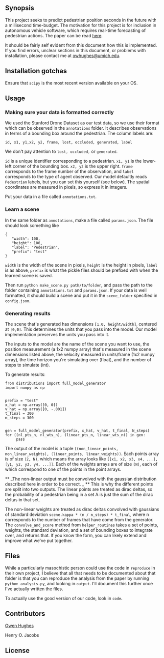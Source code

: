 ## Synopsis

This project seeks to predict pedestrian position seconds in the future with a millisecond time-budget.  The motivation for this project is for inclusion in autonomous vehicle software, which requires real-time forecasting of pedestrian actions. The paper can be read [here](https://google.com).

It should be fairly self evident from this document how this is implemented. If you find errors, unclear sections in this document, or problems with installation, please contact me at [owhughes@umich.edu](mailto:owhughes@umich.edu).

## Installation gotchas ##
Ensure that `scipy` is the most recent version available on your OS.


## Usage ##


### Making sure your data is formatted correctly ###

We used the Stanford Drone Dataset as our test data, so we use their format which can be observed in the ```annotations``` folder. It describes observations in terms of a bounding box around the pedestrian. The column labels are:

```id, x1, y1,x2, y2, frame, lost, occluded, generated, label```

We don't pay attention to `lost, occluded,` or `generated`. 

`id` is a unique identifier corresponding to a pedestrian. `x1, y1` is the lower-left corner of the bounding box. `x2, y2` is the upper right. `frame` corresponds to the frame number of the observation, and `label` corresponds to the type of agent observed. Our model defaultly reads `Pedestrian` labels, but you can set this yourself (see below). The spatial coordinates are measured in pixels, so express it in integers.

Put your data in a file called `annotations.txt`.

### Learn a scene ###

In the same folder as `annotations`, make a file called `params.json`. The file should look something like 

```
{
   "width": 100,
   "height": 100,
   "label": "Pedestrian",
   "prefix": "test"
}
```

`width` is the width of the scene in pixels, `height` is the height in pixels, `label` is as above, `prefix` is what the pickle files should be prefixed with when the learned scene is saved.

Then run `python make_scene.py path/to/folder`, and pass the path to the folder containing `annotations.txt` and `params.json`. If your data is well formatted, it should build a scene and put it in the `scene_folder` specified in `config.json`.

### Generating results ###

The scene that's generated has dimensions `[1.0, height/width]`, centered at `[0,0]`. This determines the units that you pass into the model. Our model implementation preserves the units you pass into it.

The inputs to the model are the name of the scene you want to use, the position measurement (a 1x2 numpy array) that's measured in the scene dimensions listed above, the velocity measured in units/frame (1x2 numpy array), the time horizon you're simulating over (float), and the number of steps to simulate (int).

To generate results:
```
from distributions import full_model_generator
import numpy as np


prefix = "test" 
x_hat = np.array([0, 0])
v_hat = np.array([0, -.001])
t_final = 300
n_steps = 300


gen = full_model_generator(prefix, x_hat, v_hat, t_final, N_steps)
for ((nl_pts_n, nl_wts_n), (linear_pts_n, linear_wts_n)) in gen:
     pass
```

The output of the model is a tuple `((non_linear_points, non_linear_weights), (linear_points, linear_weights))`. Each points array is of size `(2, N)`, which means the array looks like `[[x1, x2, x3, x4, ...], [y1, y2, y3, y4, ...]]`. Each of the weights arrays are of size `(N)`, each of which correspond to one of the points in the point arrays.

** _The non-linear output must be convolved with the gaussian distribution described here in order to be correct. _ ** This is why the different points are split into two outputs. The linear points are treated as dirac deltas, so the probability of a pedestrian being in a set A is just the sum of the dirac deltas in that set. 

The non-linear weights are treated as dirac deltas convolved with gaussians of standard deviation `scene.kappa * (n / n_steps) * t_final`, where n corresponds to the number of frames that have come from the generator. The `convolve_and_score` method from `helper_routines` takes a set of points, weights, the standard deviation, and a set of bounding boxes to integrate over, and returns that. If you know the form, you can likely extend and improve what we've put together.



## Files

While a particularly masochistic person could use the code in `reproduce` in their own project, I believe that all that needs to be documented about that folder is that you can reproduce the analysis from the paper by running `python analysis.py`, and looking in `output`. I'll document this further once I've actually written the files.

To actually use the good version of our code, look in `code`.


## Contributors

[Owen Hughes](mailto:owhughes@umich.edu)

Henry O. Jacobs

## License


